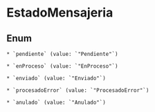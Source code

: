 
# EstadoMensajeria

## Enum


    * `pendiente` (value: `"Pendiente"`)

    * `enProceso` (value: `"EnProceso"`)

    * `enviado` (value: `"Enviado"`)

    * `procesadoError` (value: `"ProcesadoError"`)

    * `anulado` (value: `"Anulado"`)



